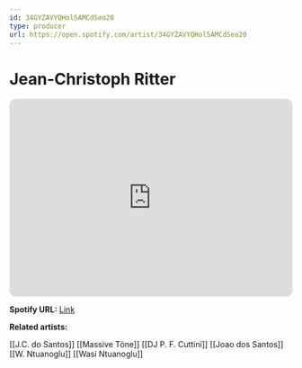 ```yaml
---
id: 34GYZAVYQHol5AMCdSeo20
type: producer
url: https://open.spotify.com/artist/34GYZAVYQHol5AMCdSeo20
---
```

# Jean-Christoph Ritter

<iframe style="border-radius:12px" src="https://open.spotify.com/embed/artist/34GYZAVYQHol5AMCdSeo20" width="100%" height="352" frameBorder="0" allowfullscreen="" allow="autoplay; clipboard-write; encrypted-media; fullscreen; picture-in-picture" loading="lazy"></iframe>

**Spotify URL:** [Link](https://open.spotify.com/artist/34GYZAVYQHol5AMCdSeo20)

**Related artists:**

[[J.C. do Santos]]
[[Massive Töne]]
[[DJ P. F. Cuttinï]]
[[Joao dos Santos]]
[[W. Ntuanoglu]]
[[Wasi Ntuanoglu]]
